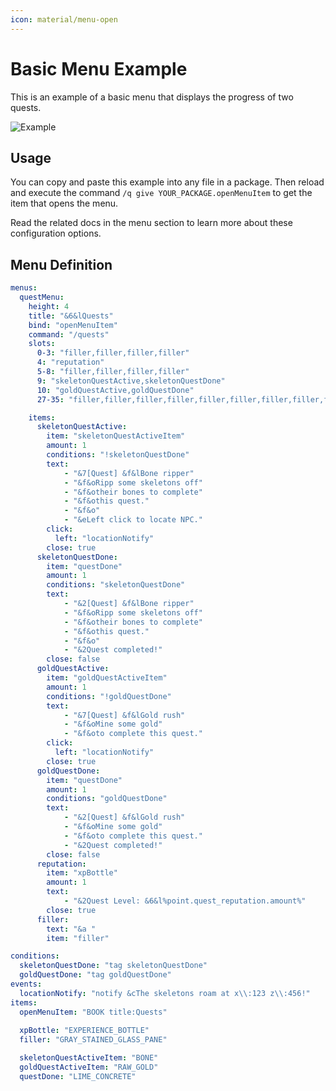 ```yaml
---
icon: material/menu-open
---
```

# Basic Menu Example

This is an example of a basic menu that displays the progress of two quests.

![Example](../../_media/content/Documentation/Menu/ResultOverview.png)

## Usage
You can copy and paste this example into any file in a package. 
Then reload and execute the command `/q give YOUR_PACKAGE.openMenuItem` to get the item that opens the menu.

Read the related docs in the menu section to learn more about these configuration options.
  
## Menu Definition
``` YAML
menus:
  questMenu:
    height: 4
    title: "&6&lQuests"
    bind: "openMenuItem"
    command: "/quests"
    slots:
      0-3: "filler,filler,filler,filler"
      4: "reputation"
      5-8: "filler,filler,filler,filler"
      9: "skeletonQuestActive,skeletonQuestDone"
      10: "goldQuestActive,goldQuestDone"
      27-35: "filler,filler,filler,filler,filler,filler,filler,filler,filler"

    items:
      skeletonQuestActive:
        item: "skeletonQuestActiveItem"
        amount: 1
        conditions: "!skeletonQuestDone"
        text:
            - "&7[Quest] &f&lBone ripper"
            - "&f&oRipp some skeletons off"
            - "&f&otheir bones to complete"
            - "&f&othis quest."
            - "&f&o"
            - "&eLeft click to locate NPC."
        click:
          left: "locationNotify"
        close: true
      skeletonQuestDone:
        item: "questDone"
        amount: 1
        conditions: "skeletonQuestDone"
        text:
            - "&2[Quest] &f&lBone ripper"
            - "&f&oRipp some skeletons off"
            - "&f&otheir bones to complete"
            - "&f&othis quest."
            - "&f&o"
            - "&2Quest completed!"
        close: false
      goldQuestActive:
        item: "goldQuestActiveItem"
        amount: 1
        conditions: "!goldQuestDone"
        text:
            - "&7[Quest] &f&lGold rush"
            - "&f&oMine some gold"
            - "&f&oto complete this quest."
        click:
          left: "locationNotify"
        close: true
      goldQuestDone:
        item: "questDone"
        amount: 1
        conditions: "goldQuestDone"
        text:
            - "&2[Quest] &f&lGold rush"
            - "&f&oMine some gold"
            - "&f&oto complete this quest."
            - "&2Quest completed!"
        close: false
      reputation:
        item: "xpBottle" 
        amount: 1
        text:
            - "&2Quest Level: &6&l%point.quest_reputation.amount%"
        close: true
      filler: 
        text: "&a "
        item: "filler"

conditions:
  skeletonQuestDone: "tag skeletonQuestDone"
  goldQuestDone: "tag goldQuestDone"
events:
  locationNotify: "notify &cThe skeletons roam at x\\:123 z\\:456!"
items:
  openMenuItem: "BOOK title:Quests"
  
  xpBottle: "EXPERIENCE_BOTTLE"
  filler: "GRAY_STAINED_GLASS_PANE"

  skeletonQuestActiveItem: "BONE"
  goldQuestActiveItem: "RAW_GOLD"
  questDone: "LIME_CONCRETE"
```

